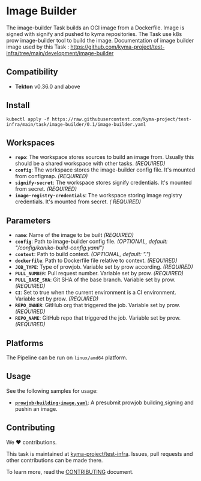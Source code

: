 # Image Builder

The image-builder Task builds an OCI image from a Dockerfile.
Image is signed with signify and pushed to kyma repositories.
The Task use k8s prow image-builder tool to build the image.
Documentation of image builder image used by this
Task : https://github.com/kyma-project/test-infra/tree/main/development/image-builder

## Compatibility

- **Tekton** v0.36.0 and above

## Install

```shell
kubectl apply -f https://raw.githubusercontent.com/kyma-project/test-infra/main/task/image-builder/0.1/image-builder.yaml
```

## Workspaces

- **`repo`**: The workspace stores sources to build an image from. Usually this should be a shared workspace with other
  tasks. _(REQUIRED)_
- **`config`**: The workspace stores the image-builder config file. It's mounted from configmap. _(REQUIRED)_
- **`signify-secret`**: The workspace stores signify credentials. It's mounted from secret. _(REQUIRED)_
- **`image-registry-credentials`**: The workspace storing image registry credentials. It's mounted from secret. _(
  REQUIRED)_

## Parameters

- **`name`**: Name of the image to be built _(REQUIRED)_
- **`config`**: Path to image-builder config file. _(OPTIONAL, default: "/config/kaniko-build-config.yaml")_
- **`context`**: Path to build context. _(OPTIONAL, default: ".")_
- **`dockerfile`**: Path to Dockerfile file relative to context. _(REQUIRED)_
- **`JOB_TYPE`**: Type of prowjob. Variable set by prow according. _(REQUIRED)_
- **`PULL_NUMBER`**: Pull request number. Variable set by prow. _(REQUIRED)_
- **`PULL_BASE_SHA`**: Git SHA of the base branch. Variable set by prow. _(REQUIRED)_
- **`CI`**: Set to true when the current environment is a CI environment. Variable set by prow. _(REQUIRED)_
- **`REPO_OWNER`**: GitHub org that triggered the job. Variable set by prow. _(REQUIRED)_
- **`REPO_NAME`**: GitHub repo that triggered the job. Variable set by prow. _(REQUIRED)_

## Platforms

The Pipeline can be run on `linux/amd64` platform.

## Usage

See the following samples for usage:

- **[`prowjob-building-image.yaml`](samples/prowjob-building-image.yaml)**: A presubmit prowjob building,signing and
  pushin an image.

## Contributing

We ❤ contributions.

This task is maintained at [kyma-project/test-infra](https://github.com/kyma-project/test-infra). Issues, pull requests
and other contributions can be made there.

To learn more, read the [CONTRIBUTING][contributing] document.

[contributing]: https://github.com/kyma-project/test-infra/blob/main/CONTRIBUTING.md
